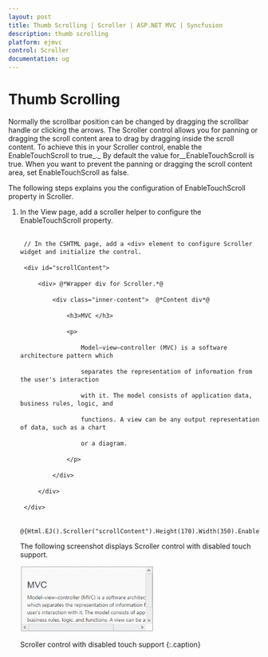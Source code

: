 ```yaml
---
layout: post
title: Thumb Scrolling | Scroller | ASP.NET MVC | Syncfusion
description: thumb scrolling
platform: ejmvc
control: Scroller
documentation: ug
---
```


# Thumb Scrolling

Normally the scrollbar position can be changed by dragging the scrollbar handle or clicking the arrows. The Scroller control allows you for panning or dragging the scroll content area to drag by dragging inside the scroll content. To achieve this in your Scroller control, enable the EnableTouchScroll to true_._ By default the value for__EnableTouchScroll is true. When you want to prevent the panning or dragging the scroll content area, set EnableTouchScroll as false.

The following steps explains you the configuration of EnableTouchScroll property in Scroller. 

1. In the View page, add a scroller helper to configure the EnableTouchScroll property.

   ~~~ cshtml

	// In the CSHTML page, add a <div> element to configure Scroller widget and initialize the control.

	<div id="scrollContent">

		<div> @*Wrapper div for Scroller.*@

			<div class="inner-content">  @*Content div*@

				<h3>MVC </h3>

				<p>

					Model–view–controller (MVC) is a software architecture pattern which   

					separates the representation of information from the user's interaction

					with it. The model consists of application data, business rules, logic, and

					functions. A view can be any output representation of data, such as a chart

					or a diagram.

				</p>

			</div>

		</div>

	</div>

	@{Html.EJ().Scroller("scrollContent").Height(170).Width(350).EnableTouchScroll(false).Render();}

   ~~~
   

	The following screenshot displays Scroller control with disabled touch support.

	![](Thumb-Scrolling_images/Thumb-Scrolling_img1.png)

	Scroller control with disabled touch support
	{:.caption}